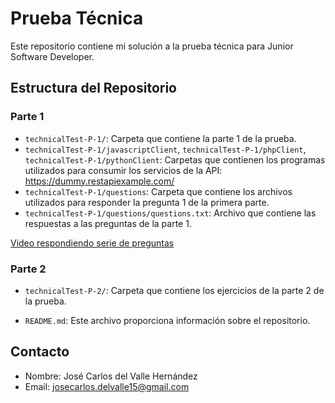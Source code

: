 # Prueba Técnica

Este repositorio contiene mi solución a la prueba técnica para Junior Software Developer. 

## Estructura del Repositorio

### Parte 1

- `technicalTest-P-1/`: Carpeta que contiene la parte 1 de la prueba.
- `technicalTest-P-1/javascriptClient`, 
  `technicalTest-P-1/phpClient`, 
  `technicalTest-P-1/pythonClient`: Carpetas que contienen los programas utilizados para consumir los servicios de la API: https://dummy.restapiexample.com/
- `technicalTest-P-1/questions`: Carpeta que contiene los archivos utilizados para responder la pregunta 1 de la primera parte.
- `technicalTest-P-1/questions/questions.txt`: Archivo que contiene las respuestas a las preguntas de la parte 1.

[Video respondiendo serie de preguntas](https://drive.google.com/file/d/1x4_2mgY4luMJERElgk5ZlSEzG_UQ958r/view?usp=drive_link)

### Parte 2
- `technicalTest-P-2/`: Carpeta que contiene los ejercicios de la parte 2 de la prueba.

- `README.md`: Este archivo proporciona información sobre el repositorio.

## Contacto

- Nombre: José Carlos del Valle Hernández
- Email: josecarlos.delvalle15@gmail.com
